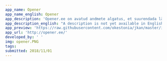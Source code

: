 ```yaml
---
app_name: Opener
app_name_english: Opener
app_description: 'Opener.ee on avatud andmete algatus, et suurendada läbipaistvust avalike hangete, ettevõtete ja poliitiliste seoste vahel.'
app_description_english: "A description is not yet available in English"
app_preview: 'https://raw.githubusercontent.com/okestonia/jkan/master/img/opener.PNG'
app_url: 'http://opener.ee/'
developed_by: ' '
img: opener.PNG
tags:
submitted: 2018/11/01
---
```

